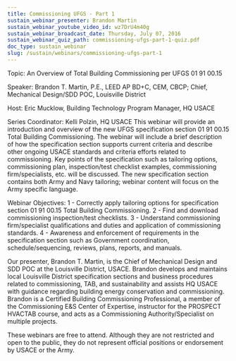 ```yaml
---
title: Commissioning UFGS - Part 1
sustain_webinar_presenter: Brandon Martin
sustain_webinar_youtube_video_id: wz7DrU4m40g
sustain_webinar_broadcast_date: Thursday, July 07, 2016
sustain_webinar_quiz_path: commissioning-ufgs-part-1-quiz.pdf
doc_type: sustain_webinar
slug: /sustain/webinars/commissioning-ufgs-part-1
---
```


Topic: An Overview of Total Building Commissioning per UFGS 01 91 00.15

Speaker: Brandon T. Martin, P.E., LEED AP BD+C, CEM, CBCP; Chief, Mechanical Design/SDD POC, Louisville District

Host: Eric Mucklow, Building Technology Program Manager, HQ USACE

Series Coordinator: Kelli Polzin, HQ USACE
This webinar will provide an introduction and overview of the new UFGS specification section 01 91 00.15 Total Building Commissioning. The webinar will include a brief description of how the specification section supports current criteria and describe other ongoing USACE standards and criteria efforts related to commissioning. Key points of the specification such as tailoring options, commissioning plan, inspection/test checklist examples, commissioning firm/specialists, etc. will be discussed. The new specification section contains both Army and Navy tailoring; webinar content will focus on the Army specific language.

Webinar Objectives:
1 - Correctly apply tailoring options for specification section 01 91 00.15 Total Building Commissioning.
2 - Find and download commissioning inspection/test checklists.
3 - Understand commissioning firm/specialist qualifications and duties and application of commissioning standards.
4 - Awareness and enforcement of requirements in the specification section such as Government coordination, schedule/sequencing, reviews, plans, reports, and manuals.

Our presenter, Brandon T. Martin, is the Chief of Mechanical Design and SDD POC at the Louisville District, USACE. Brandon develops and maintains local Louisville District specification sections and business procedures related to commissioning, TAB, and sustainability and assists HQ USACE with guidance regarding building energy conservation and commissioning. Brandon is a Certified Building Commissioning Professional, a member of the Commissioning E&S Center of Expertise, instructor for the PROSPECT HVACTAB course, and acts as a Commissioning Authority/Specialist on multiple projects.

These webinars are free to attend. Although they are not restricted and open to the public, they do not represent official positions or endorsement by USACE or the Army.
